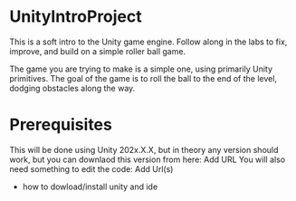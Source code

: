 # UnityIntroProject
This is a soft intro to the Unity game engine. Follow along in the labs to fix, improve, and build on a simple roller ball game.

The game you are trying to make is a simple one, using primarily Unity primitives. The goal of the game is to roll the ball to 
the end of the level, dodging obstacles along the way.

# Prerequisites
This will be done using Unity 202x.X.X, but in theory any version should work, but you can downlaod this version from here:
Add URL
You will also need something to edit the code:
Add Url(s)

- how to dowload/install unity and ide
